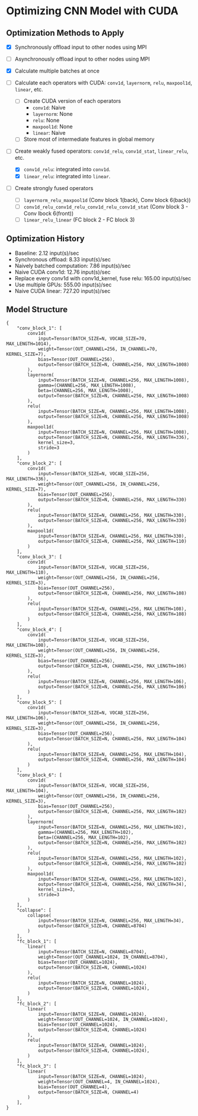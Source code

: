 # Optimizing CNN Model with CUDA

## Optimization Methods to Apply

- [x] Synchronously offload input to other nodes using MPI

- [ ] Asynchronously offload input to other nodes using MPI

- [x] Calculate multiple batches at once

- [ ] Calculate each operators with CUDA: `conv1d`, `layernorm`, `relu`, `maxpool1d`, `linear`, etc.
    - [ ] Create CUDA version of each operators
        - `conv1d`: Naive
        - `layernorm`: None
        - `relu`: None
        - `maxpool1d`: None
        - `linear`: Naive
    - [ ] Store most of intermediate features in global memory

- [ ] Create weakly fused operators: `conv1d_relu`, `conv1d_stat`, `linear_relu`, etc.
    - [x] `conv1d_relu`: integrated into `conv1d`.
    - [x] `linear_relu`: integrated into `linear`.

- [ ] Create strongly fused operators
    - [ ] `layernorm_relu_maxpool1d` (Conv block 1(back), Conv block 6(back))
    - [ ] `conv1d_relu_conv1d_relu_conv1d_relu_conv1d_stat` (Conv block 3 - Conv lbock 6(front))
    - [ ] `linear_relu_linear` (FC block 2 - FC block 3)

## Optimization History
- Baseline: 2.12 input(s)/sec
- Synchronous offload: 8.33 input(s)/sec
- Naively batched computation: 7.86 input(s)/sec
- Naive CUDA conv1d: 12.76 input(s)/sec
- Replace every conv1d with conv1d_kernel, fuse relu: 165.00 input(s)/sec
- Use multiple GPUs: 555.00 input(s)/sec
- Naive CUDA linear: 727.20 input(s)/sec

## Model Structure

```
{
    "conv_block_1": [
        conv1d(
            input=Tensor(BATCH_SIZE=N, VOCAB_SIZE=70, MAX_LENGTH=1014),
            weight=Tensor(OUT_CHANNEL=256, IN_CHANNEL=70, KERNEL_SIZE=7),
            bias=Tensor(OUT_CHANNEL=256),
            output=Tensor(BATCH_SIZE=N, CHANNEL=256, MAX_LENGTH=1008)
        ),
        layernorm(
            input=Tensor(BATCH_SIZE=N, CHANNEL=256, MAX_LENGTH=1008),
            gamma=(CHANNEL=256, MAX_LENGTH=1008),
            beta=(CHANNEL=256, MAX_LENGTH=1008),
            output=Tensor(BATCH_SIZE=N, CHANNEL=256, MAX_LENGTH=1008)
        ),
        relu(
            input=Tensor(BATCH_SIZE=N, CHANNEL=256, MAX_LENGTH=1008),
            output=Tensor(BATCH_SIZE=N, CHANNEL=256, MAX_LENGTH=1008)
        ),
        maxpool1d(
            input=Tensor(BATCH_SIZE=N, CHANNEL=256, MAX_LENGTH=1008),
            output=Tensor(BATCH_SIZE=N, CHANNEL=256, MAX_LENGTH=336),
            kernel_size=3,
            stride=3
        )
    ],
    "conv_block_2": [
        conv1d(
            input=Tensor(BATCH_SIZE=N, VOCAB_SIZE=256, MAX_LENGTH=336),
            weight=Tensor(OUT_CHANNEL=256, IN_CHANNEL=256, KERNEL_SIZE=7),
            bias=Tensor(OUT_CHANNEL=256),
            output=Tensor(BATCH_SIZE=N, CHANNEL=256, MAX_LENGTH=330)
        ),
        relu(
            input=Tensor(BATCH_SIZE=N, CHANNEL=256, MAX_LENGTH=330),
            output=Tensor(BATCH_SIZE=N, CHANNEL=256, MAX_LENGTH=330)
        ),
        maxpool1d(
            input=Tensor(BATCH_SIZE=N, CHANNEL=256, MAX_LENGTH=330),
            output=Tensor(BATCH_SIZE=N, CHANNEL=256, MAX_LENGTH=110)
        )
    ],
    "conv_block_3": [
        conv1d(
            input=Tensor(BATCH_SIZE=N, VOCAB_SIZE=256, MAX_LENGTH=110),
            weight=Tensor(OUT_CHANNEL=256, IN_CHANNEL=256, KERNEL_SIZE=3),
            bias=Tensor(OUT_CHANNEL=256),
            output=Tensor(BATCH_SIZE=N, CHANNEL=256, MAX_LENGTH=108)
        ),
        relu(
            input=Tensor(BATCH_SIZE=N, CHANNEL=256, MAX_LENGTH=108),
            output=Tensor(BATCH_SIZE=N, CHANNEL=256, MAX_LENGTH=108)
        )
    ],
    "conv_block_4": [
        conv1d(
            input=Tensor(BATCH_SIZE=N, VOCAB_SIZE=256, MAX_LENGTH=108),
            weight=Tensor(OUT_CHANNEL=256, IN_CHANNEL=256, KERNEL_SIZE=3),
            bias=Tensor(OUT_CHANNEL=256),
            output=Tensor(BATCH_SIZE=N, CHANNEL=256, MAX_LENGTH=106)
        ),
        relu(
            input=Tensor(BATCH_SIZE=N, CHANNEL=256, MAX_LENGTH=106),
            output=Tensor(BATCH_SIZE=N, CHANNEL=256, MAX_LENGTH=106)
        )
    ],
    "conv_block_5": [
        conv1d(
            input=Tensor(BATCH_SIZE=N, VOCAB_SIZE=256, MAX_LENGTH=106),
            weight=Tensor(OUT_CHANNEL=256, IN_CHANNEL=256, KERNEL_SIZE=3),
            bias=Tensor(OUT_CHANNEL=256),
            output=Tensor(BATCH_SIZE=N, CHANNEL=256, MAX_LENGTH=104)
        ),
        relu(
            input=Tensor(BATCH_SIZE=N, CHANNEL=256, MAX_LENGTH=104),
            output=Tensor(BATCH_SIZE=N, CHANNEL=256, MAX_LENGTH=104)
        )
    ],
    "conv_block_6": [
        conv1d(
            input=Tensor(BATCH_SIZE=N, VOCAB_SIZE=256, MAX_LENGTH=104),
            weight=Tensor(OUT_CHANNEL=256, IN_CHANNEL=256, KERNEL_SIZE=3),
            bias=Tensor(OUT_CHANNEL=256),
            output=Tensor(BATCH_SIZE=N, CHANNEL=256, MAX_LENGTH=102)
        ),
        layernorm(
            input=Tensor(BATCH_SIZE=N, CHANNEL=256, MAX_LENGTH=102),
            gamma=(CHANNEL=256, MAX_LENGTH=102),
            beta=(CHANNEL=256, MAX_LENGTH=102),
            output=Tensor(BATCH_SIZE=N, CHANNEL=256, MAX_LENGTH=102)
        ),
        relu(
            input=Tensor(BATCH_SIZE=N, CHANNEL=256, MAX_LENGTH=102),
            output=Tensor(BATCH_SIZE=N, CHANNEL=256, MAX_LENGTH=102)
        ),
        maxpool1d(
            input=Tensor(BATCH_SIZE=N, CHANNEL=256, MAX_LENGTH=102),
            output=Tensor(BATCH_SIZE=N, CHANNEL=256, MAX_LENGTH=34),
            kernel_size=3,
            stride=3
        )
    ],
    "collapse": [
        collapse(
            input=Tensor(BATCH_SIZE=N, CHANNEL=256, MAX_LENGTH=34),
            output=Tensor(BATCH_SIZE=N, CHANNEL=8704)
        )
    ],
    "fc_block_1": [
        linear(
            input=Tensor(BATCH_SIZE=N, CHANNEL=8704),
            weight=Tensor(OUT_CHANNEL=1024, IN_CHANNEL=8704),
            bias=Tensor(OUT_CHANNEL=1024),
            output=Tensor(BATCH_SIZE=N, CHANNEL=1024)
        ),
        relu(
            input=Tensor(BATCH_SIZE=N, CHANNEL=1024),
            output=Tensor(BATCH_SIZE=N, CHANNEL=1024),
        )
    ],
    "fc_block_2": [
        linear(
            input=Tensor(BATCH_SIZE=N, CHANNEL=1024),
            weight=Tensor(OUT_CHANNEL=1024, IN_CHANNEL=1024),
            bias=Tensor(OUT_CHANNEL=1024),
            output=Tensor(BATCH_SIZE=N, CHANNEL=1024)
        ),
        relu(
            input=Tensor(BATCH_SIZE=N, CHANNEL=1024),
            output=Tensor(BATCH_SIZE=N, CHANNEL=1024),
        )
    ],
    "fc_block_3": [
        linear(
            input=Tensor(BATCH_SIZE=N, CHANNEL=1024),
            weight=Tensor(OUT_CHANNEL=4, IN_CHANNEL=1024),
            bias=Tensor(OUT_CHANNEL=4),
            output=Tensor(BATCH_SIZE=N, CHANNEL=4)
        )
    ],
}
```